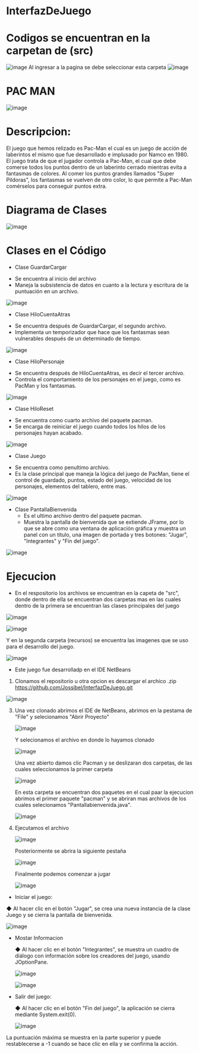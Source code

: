 # InterfazDeJuego
# Codigos se encuentran en la carpetan de (src)

![image](https://github.com/user-attachments/assets/24b9fd9a-c36e-43fb-915e-ecf61100544f)
Al ingresar a la pagina se debe seleccionar esta carpeta 
![image](https://github.com/user-attachments/assets/4669511e-b465-48c6-b8f4-50d9ea56e05a)

# PAC MAN

![image](https://github.com/user-attachments/assets/dd95ecd9-b608-4642-abd7-669345c64dda)

# Descripcion:
El juego que hemos relizado es Pac-Man el cual es un juego de acción de laberintos el mismo que fue desarrollado e implusado por Namco en 1980. El juego trata de que el jugador controla a Pac-Man, el cual que debe comerse todos los puntos dentro de un laberinto cerrado mientras evita a fantasmas de colores. Al comer los puntos grandes llamados "Super Pildoras", los fantasmas se vuelven de otro color, lo que permite a Pac-Man comérselos para conseguir puntos extra.

# Diagrama de Clases
![image](https://github.com/user-attachments/assets/2b76ab59-0c6f-4eaf-bdb5-85efa07bdc5e)

# Clases en el Código
* Clase GuardarCargar
- Se encuentra al inicio del archivo
- Maneja la subsistencia de datos en cuanto a la lectura y escritura de la puntuación en un archivo.
  
![image](https://github.com/user-attachments/assets/f887d6d0-faab-4a35-95e1-30956cc6fce3)


* Clase HiloCuentaAtras
- Se encuentra después de GuardarCargar, el segundo archivo.
- Implementa un temporizador que hace que los fantasmas sean vulnerables después de un determinado de tiempo.

![image](https://github.com/user-attachments/assets/157aac65-5424-4f6e-9ceb-d51e03ffb5da)

* Clase HiloPersonaje
- Se encuentra después de HiloCuentaAtras, es decir el tercer archivo.
- Controla el comportamiento de los personajes en el juego, como es PacMan y los fantasmas.

![image](https://github.com/user-attachments/assets/7a52b0bf-03b0-4438-a9a7-7e8f01f70e0a)

* Clase HiloReset
- Se encuentra como cuarto archivo del paquete pacman.
- Se encarga de reiniciar el juego cuando todos los hilos de los personajes hayan acabado.
  
![image](https://github.com/user-attachments/assets/d5eacb14-34d4-4937-8b28-7977e33cb197)

* Clase Juego
- Se encuentra como penultimo archivo.
- Es la clase principal que maneja la lógica del juego de PacMan, tiene el control de guardado, puntos, estado del juego, velocidad de    los personajes, elementos del tablero, entre mas.

![image](https://github.com/user-attachments/assets/dd906172-8454-4f08-8f40-6afc3d3baf26)

* Clase PantallaBienvenida
  - Es el ultimo archivo dentro del paquete pacman.
  - Muestra la pantalla de bienvenida que se extiende JFrame, por lo que se abre como una ventana de aplicación gráfica y muestra un          panel con un título, una imagen de portada y tres botones: "Jugar", "Integrantes" y "Fin del juego".
    
![image](https://github.com/user-attachments/assets/837d17d5-24d2-4ed2-86fb-b4025571a2e0)
    
# Ejecucion
* En el respositorio los archivos se encuentran en la capeta de "src", donde dentro de ella se encuentran dos carpetas mas en las cuales dentro de la primera se encuentran las clases principales del juego

![image](https://github.com/user-attachments/assets/82400b1f-5037-40a3-9ffe-37d5c82ecc05)

![image](https://github.com/user-attachments/assets/e94069ba-d9fd-4ba8-bd5c-59ed69c6fcf1)

Y en la segunda carpeta (recursos) se encuentra las imagenes que se uso para el desarrollo del juego.

![image](https://github.com/user-attachments/assets/2968d764-9879-4b23-9d0f-2aac41c5f475)

* Este juego fue desarrolladp en el IDE NetBeans
1. Clonamos el repositorio u otra opcion es descargar el archico .zip
https://github.com/Jossibel/InterfazDeJuego.git

![image](https://github.com/user-attachments/assets/c4c9cecf-ad38-4143-8832-8b028d8c862c)

3. Una vez clonado abrimos el IDE de NetBeans, abrimos en la pestama de "File" y selecionamos "Abrir Proyecto"
   
   ![image](https://github.com/user-attachments/assets/f9e1124e-9c0f-4e05-b64f-264a5c5db2e4)

   Y selecionamos el archivo en donde lo hayamos clonado

   ![image](https://github.com/user-attachments/assets/d2b49248-0a2f-4675-b727-452f2704f0b5)

   Una vez abierto damos clic Pacman y se deslizaran dos carpetas, de las cuales seleccionamos la primer carpeta
   
   ![image](https://github.com/user-attachments/assets/7560966f-d7b9-43fa-bfa0-7acef45f7dec)

   En esta carpeta se encuentran dos paquetes en el cual paar la ejecucion abrimos el primer paquete "pacman" y se abriran mas archivos      de los cuales selecionamos "Pantallabienvenida.java".
   
   ![image](https://github.com/user-attachments/assets/257013a6-3814-452d-97f7-bce97c0635b0)
   
4. Ejecutamos el archivo
   
   ![image](https://github.com/user-attachments/assets/e57ad1ec-70cb-46c4-aeb7-791f0af27a29)

   Posteriormente se abrira la siguiente pestaña

   ![image](https://github.com/user-attachments/assets/521f22de-5d65-408a-973c-43430f652e8a)

   Finalmente podemos comenzar a jugar

   ![image](https://github.com/user-attachments/assets/c25c149c-2b97-436c-84f5-1cce4e4cac3b)


  * Iniciar el juego:

   ◆ Al hacer clic en el botón "Jugar", se crea una nueva instancia de la clase Juego y se cierra la pantalla de bienvenida.

   ![image](https://github.com/user-attachments/assets/a9dbbfbd-9ca9-4da5-bf61-44739d36735d)

 * Mostar Informacion
    
   ◆ Al hacer clic en el botón "Integrantes", se muestra un cuadro de diálogo con información sobre los creadores del juego, usando 
     JOptionPane.

   ![image](https://github.com/user-attachments/assets/a9038861-033b-4a7e-822c-ebfbc4cc041c)

   ![image](https://github.com/user-attachments/assets/ed53c6b5-7e5c-47b5-9cd9-611f70f1328b)

 * Salir del juego:
   
   ◆ Al hacer clic en el botón "Fin del juego", la aplicación se cierra mediante System.exit(0).

   ![image](https://github.com/user-attachments/assets/030a049f-0da6-466c-944c-ef16cdb54b31)

La puntuación máxima se muestra en la parte superior y puede restablecerse a -1 cuando se hace clic en ella y se confirma la acción.
   
   


   
